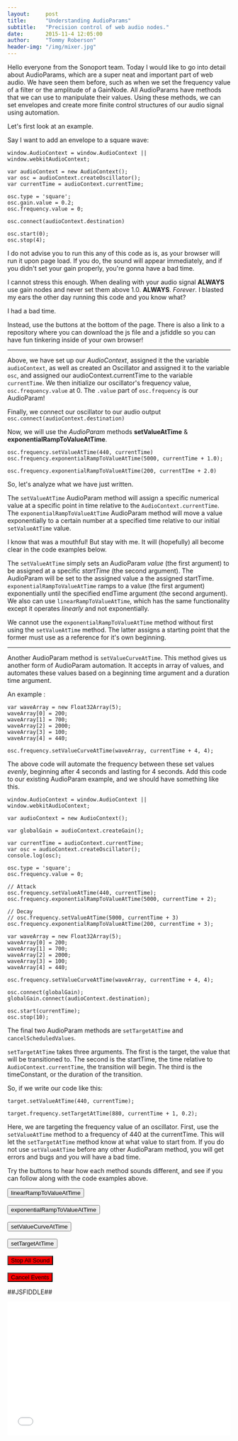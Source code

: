 ```yaml
---
layout:     post
title:      "Understanding AudioParams"
subtitle:   "Precision control of web audio nodes."
date:       2015-11-4 12:05:00
author:     "Tommy Roberson"
header-img: "/img/mixer.jpg"
---
```


Hello everyone from the Sonoport team. Today I would like to go into detail about AudioParams, which are a super neat and important part of web audio. We have seen them before, such as when we set the frequency value of a filter or the amplitude of a GainNode. All AudioParams have methods that we can use to manipulate their values. Using these methods, we can set envelopes and create more finite control structures of our audio signal using automation.

Let's first look at an example.

Say I want to add an envelope to a square wave:

```
window.AudioContext = window.AudioContext || window.webkitAudioContext;

var audioContext = new AudioContext();
var osc = audioContext.createOscillator();
var currentTime = audioContext.currentTime;

osc.type = 'square';
osc.gain.value = 0.2;
osc.frequency.value = 0;

osc.connect(audioContext.destination)

osc.start(0);
osc.stop(4);

```

I do not advise you to run this any of this code as is, as your browser will run it upon page load. If you do, the sound will appear immediately, and if you didn't set your gain properly, you're gonna have a bad time.

I cannot stress this enough. When dealing with your audio signal **ALWAYS** use gain nodes and never set them above 1.0. **ALWAYS**. *Forever*. I blasted my ears the other day running this code and you know what?

I had a bad time.

Instead, use the buttons at the bottom of the page. There is also a link to a repository where you can download the js file and a jsfiddle so you can have fun tinkering inside of your own browser!
_____

Above, we have set up our *AudioContext*, assigned it the the variable `audioContext`, as well as created an Oscillator and assigned it to the variable `osc`, and assigned our audioContext.currentTime to the variable `currentTime`. We then initialize our oscillator's frequency value, `osc.frequency.value` at 0. The `.value` part of `osc.frequency` is our AudioParam!

Finally, we connect our oscillator to our audio output `osc.connect(audioContext.destination)`

Now, we will use the *AudioParam* methods **setValueAtTime** & **exponentialRampToValueAtTime**.


```
osc.frequency.setValueAtTime(440, currentTime)
osc.frequency.exponentialRampToValueAtTime(5000, currentTime + 1.0);

osc.frequency.exponentialRampToValueAtTime(200, currentTIme + 2.0)

```

So, let's analyze what we have just written.

The `setValueAtTime` AudioParam method will assign a specific numerical value at a specific point in time relative to the `AudioContext.currentTime`. The `exponentialRampToValueAtTime` AudioParam method will move a value exponentially to a certain number at a specified time relative to our initial `setValueAtTime` value.

I know that was a mouthful! But stay with me. It will (hopefully) all become clear in the code examples below.

The `setValueAtTime` simply sets an AudioParam *value* (the first argument) to be assigned at a specific *startTime* (the second argument). The AudioParam will be set to the assigned value a the assigned startTime. `exponentialRampToValueAtTime` ramps to a value (the first argument) exponentially until the specified endTime argument (the second argument). We also can use `linearRampToValueAtTime`, which has the same functionality except it operates *linearly* and not exponentially.

We cannot use the `exponentialRampToValueAtTime` method without first using the `setValueAtTime` method. The latter assigns a starting point that the former must use as a reference for it's own beginning.
_____

Another AudioParam method is `setValueCurveAtTime`. This method gives us another form of AudioParam automation. It accepts in array of values, and automates these values based on a beginning time argument and a duration time argument.

An example :

```
var waveArray = new Float32Array(5);
waveArray[0] = 200;
waveArray[1] = 700;
waveArray[2] = 2000;
waveArray[3] = 100;
waveArray[4] = 440;

osc.frequency.setValueCurveAtTime(waveArray, currentTime + 4, 4);

```
The above code will automate the frequency between these set values *evenly*, beginning after 4 seconds and lasting for 4 seconds. Add this code to our existing AudioParam example, and we should have something like this.

```
window.AudioContext = window.AudioContext || window.webkitAudioContext;

var audioContext = new AudioContext();

var globalGain = audioContext.createGain();

var currentTime = audioContext.currentTime;
var osc = audioContext.createOscillator();
console.log(osc);

osc.type = 'square';
osc.frequency.value = 0;

// Attack
osc.frequency.setValueAtTime(440, currentTime);
osc.frequency.exponentialRampToValueAtTime(5000, currentTime + 2);

// Decay
// osc.frequency.setValueAtTime(5000, currentTime + 3)
osc.frequency.exponentialRampToValueAtTime(200, currentTime + 3);

var waveArray = new Float32Array(5);
waveArray[0] = 200;
waveArray[1] = 700;
waveArray[2] = 2000;
waveArray[3] = 100;
waveArray[4] = 440;

osc.frequency.setValueCurveAtTime(waveArray, currentTime + 4, 4);

osc.connect(globalGain);
globalGain.connect(audioContext.destination);

osc.start(currentTime);
osc.stop(10);

```

The final two AudioParam methods are `setTargetAtTime` and `cancelScheduledValues`.

`setTargetAtTime` takes three arguments. The first is the target, the value that will be transitioned to. The second is the startTime, the time relative to `AudioContext.currentTime`, the transition will begin. The third is the timeConstant, or the duration of the transition.

So, if we write our code like this:

```
target.setValueAtTime(440, currentTime);

target.frequency.setTargetAtTime(880, currentTime + 1, 0.2);
```

Here, we are targeting the frequency value of an oscillator. First, use the `setValueAtTime` method to a frequency of 440 at the currentTime. This will let the `setTargetAtTime` method know at what value to start from. If you do not use `setValueAtTime` before any other AudioParam method, you will get errors and bugs and you will have a bad time.

Try the buttons to hear how each method sounds different, and see if you can follow along with the code examples above.

<button type="button" id="linear" class="btn btn-info btn-lg button-color" >linearRampToValueAtTime</button>
<br>
<br>
<button type="button" id="exp" class="btn btn-info btn-lg button-color" >exponentialRampToValueAtTime</button>
<br>
<br>
<button type="button" id="curv" class="btn btn-info btn-lg button-color" >setValueCurveAtTime</button>
<br>
<br>
<button type="button" id="targ" class="btn btn-info btn-lg button-color" >setTargetAtTime</button>
<br>
<br>
<button type="button" id="stop" class="btn btn-info btn-lg" style="background-color:red" >Stop All Sound</button>
<br>
<br>
<button type="button" id="cancel" class="btn btn-info btn-lg" style="background-color:red" >Cancel Events</button>

##JSFIDDLE##

<iframe width="100%" height="300" src="//jsfiddle.net/thomasroberson1/6rfg7d16/embedded/" allowfullscreen="allowfullscreen" frameborder="0"></iframe>

<script src="js/AudioParams.js"></script>
